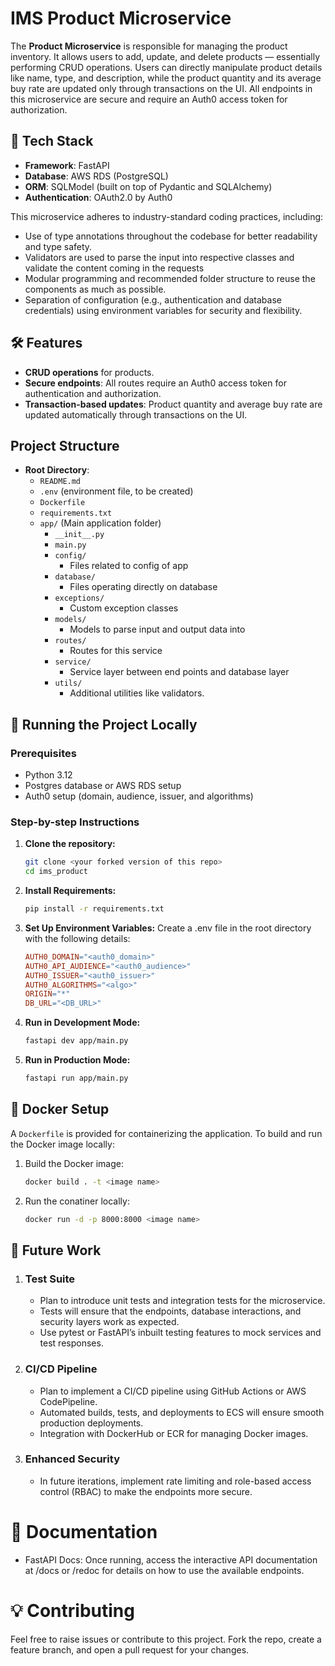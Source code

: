 # IMS Product Microservice

The **Product Microservice** is responsible for managing the product inventory. It allows users to add, update, and delete products — essentially performing CRUD operations. Users can directly manipulate product details like name, type, and description, while the product quantity and its average buy rate are updated only through transactions on the UI. All endpoints in this microservice are secure and require an Auth0 access token for authorization.

## 🚀 Tech Stack

- **Framework**: FastAPI
- **Database**: AWS RDS (PostgreSQL)
- **ORM**: SQLModel (built on top of Pydantic and SQLAlchemy)
- **Authentication**: OAuth2.0 by Auth0

This microservice adheres to industry-standard coding practices, including:

- Use of type annotations throughout the codebase for better readability and type safety.
- Validators are used to parse the input into respective classes and validate the content coming in the requests
- Modular programming and recommended folder structure to reuse the components as much as possible.
- Separation of configuration (e.g., authentication and database credentials) using environment variables for security and flexibility.

## 🛠️ Features

- **CRUD operations** for products.
- **Secure endpoints**: All routes require an Auth0 access token for authentication and authorization.
- **Transaction-based updates**: Product quantity and average buy rate are updated automatically through transactions on the UI.

## Project Structure

- **Root Directory**:
  - `README.md`
  - `.env` (environment file, to be created)
  - `Dockerfile`
  - `requirements.txt`
  - `app/` (Main application folder)
    - `__init__.py`
    - `main.py`
    - `config/`
      - Files related to config of app
    - `database/`
      - Files operating directly on database
    - `exceptions/`
      - Custom exception classes
    - `models/`
      - Models to parse input and output data into
    - `routes/`
      - Routes for this service
    - `service/`
      - Service layer between end points and database layer
    - `utils/`
      - Additional utilities like validators.

## 🔧 Running the Project Locally

### Prerequisites

- Python 3.12
- Postgres database or AWS RDS setup
- Auth0 setup (domain, audience, issuer, and algorithms)

### Step-by-step Instructions

1. **Clone the repository:**

   ```bash
   git clone <your forked version of this repo>
   cd ims_product
   ```

2. **Install Requirements:**

   ```bash
   pip install -r requirements.txt
   ```

3. **Set Up Environment Variables:** Create a .env file in the root directory with the following details:

   ```makefile
   AUTH0_DOMAIN="<auth0_domain>"
   AUTH0_API_AUDIENCE="<auth0_audience>"
   AUTH0_ISSUER="<auth0_issuer>"
   AUTH0_ALGORITHMS="<algo>"
   ORIGIN="*"
   DB_URL="<DB_URL>"
   ```

4. **Run in Development Mode:**

   ```bash
   fastapi dev app/main.py
   ```

5. **Run in Production Mode:**
   ```bash
   fastapi run app/main.py
   ```

## 🐳 Docker Setup

A `Dockerfile` is provided for containerizing the application. To build and run the Docker image locally:

1. Build the Docker image:

   ```bash
   docker build . -t <image name>
   ```

2. Run the conatiner locally:
   ```bash
   docker run -d -p 8000:8000 <image name>
   ```

## 📑 Future Work

1. ### Test Suite

   - Plan to introduce unit tests and integration tests for the microservice.
   - Tests will ensure that the endpoints, database interactions, and security layers work as expected.
   - Use pytest or FastAPI’s inbuilt testing features to mock services and test responses.

2. ### CI/CD Pipeline

   - Plan to implement a CI/CD pipeline using GitHub Actions or AWS CodePipeline.
   - Automated builds, tests, and deployments to ECS will ensure smooth production deployments.
   - Integration with DockerHub or ECR for managing Docker images.

3. ### Enhanced Security
   - In future iterations, implement rate limiting and role-based access control (RBAC) to make the endpoints more secure.

# 📖 Documentation

- FastAPI Docs: Once running, access the interactive API documentation at /docs or /redoc for details on how to use the available endpoints.

# 💡 Contributing

Feel free to raise issues or contribute to this project. Fork the repo, create a feature branch, and open a pull request for your changes.
